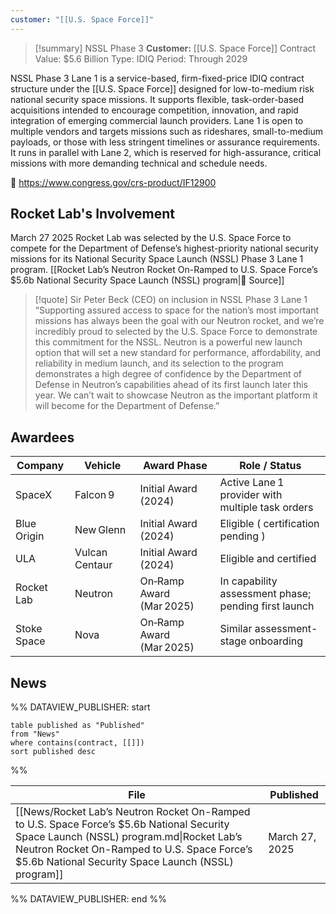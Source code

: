 ```yaml
---
customer: "[[U.S. Space Force]]"
---
```


>[!summary] NSSL Phase 3
**Customer:** [[U.S. Space Force]]
Contract Value: $5.6 Billion
Type: IDIQ
Period: Through 2029
>
NSSL Phase 3 Lane 1 is a service-based, firm-fixed-price IDIQ contract structure under the [[U.S. Space Force]] designed for low-to-medium risk national security space missions. It supports flexible, task-order-based acquisitions intended to encourage competition, innovation, and rapid integration of emerging commercial launch providers. Lane 1 is open to multiple vendors and targets missions such as rideshares, small-to-medium payloads, or those with less stringent timelines or assurance requirements. It runs in parallel with Lane 2, which is reserved for high-assurance, critical missions with more demanding technical and schedule needs.
>
🔗 https://www.congress.gov/crs-product/IF12900

## Rocket Lab's Involvement

March 27 2025 Rocket Lab was selected by the U.S. Space Force to compete for the Department of Defense’s highest-priority national security missions for its National Security Space Launch (NSSL) Phase 3 Lane 1 program.
[[Rocket Lab’s Neutron Rocket On-Ramped to U.S. Space Force’s $5.6b National Security Space Launch (NSSL) program|🔗 Source]]

>[!quote] Sir Peter Beck (CEO) on inclusion in NSSL Phase 3 Lane 1
>“Supporting assured access to space for the nation’s most important missions has always been the goal with our Neutron rocket, and we’re incredibly proud to selected by the U.S. Space Force to demonstrate this commitment for the NSSL. Neutron is a powerful new launch option that will set a new standard for performance, affordability, and reliability in medium launch, and its selection to the program demonstrates a high degree of confidence by the Department of Defense in Neutron’s capabilities ahead of its first launch later this year. We can’t wait to showcase Neutron as the important platform it will become for the Department of Defense.” 

## Awardees

| Company     | Vehicle        | Award Phase              | Role / Status                                        |
| ----------- | -------------- | ------------------------ | ---------------------------------------------------- |
| SpaceX      | Falcon 9       | Initial Award (2024)     | Active Lane 1 provider with multiple task orders     |
| Blue Origin | New Glenn      | Initial Award (2024)     | Eligible ( certification pending )                   |
| ULA         | Vulcan Centaur | Initial Award (2024)     | Eligible and certified                               |
| Rocket Lab  | Neutron        | On‑Ramp Award (Mar 2025) | In capability assessment phase; pending first launch |
| Stoke Space | Nova           | On‑Ramp Award (Mar 2025) | Similar assessment-stage onboarding                  |

## News

%% DATAVIEW_PUBLISHER: start
```
table published as "Published"
from "News"
where contains(contract, [[]])
sort published desc

```
%%

| File                                                                                                                                                                                                                                         | Published      |
| -------------------------------------------------------------------------------------------------------------------------------------------------------------------------------------------------------------------------------------------- | -------------- |
| [[News/Rocket Lab’s Neutron Rocket On-Ramped to U.S. Space Force’s $5.6b National Security Space Launch (NSSL) program.md\|Rocket Lab’s Neutron Rocket On-Ramped to U.S. Space Force’s $5.6b National Security Space Launch (NSSL) program]] | March 27, 2025 |

%% DATAVIEW_PUBLISHER: end %%
